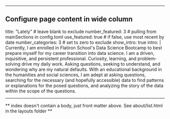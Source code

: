 
---
## Configure page content in wide column
title: "Lately" # leave blank to exclude
number_featured: 3 # pulling from mainSections in config.toml
use_featured: true # if false, use most recent by date
number_categories: 3 # set to zero to exclude
show_intro: true
intro: |
  Currently, I am enrolled in Flatiron School's Data Science Bootcamp to best prepare myself for my career transition into data science.
  I am a driven, inquisitive, and persistent professional. Curiosity, learning, and problem-solving drive my daily work. Asking questions, seeking to understand, and wondering why are my natural defaults.
  With an educational background in the humanities and social sciences, I am adept at asking questions, searching for the necessary (and hopefully accessible) data to find patterns or explanations for the posed questions, and analyzing the story of the data within the scope of the questions. 

---

** index doesn't contain a body, just front matter above.
See about/list.html in the layouts folder **